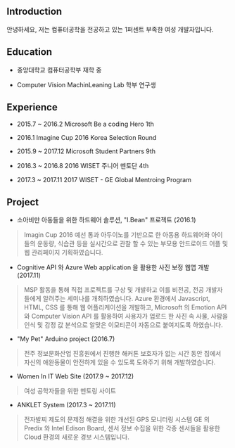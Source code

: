 
## Introduction

안녕하세요, 저는 컴퓨터공학을 전공하고 있는 1퍼센트 부족한 여성 개발자입니다.


## Education

- 중앙대학교 컴퓨터공학부 재학 중

- Computer Vision MachinLeaning Lab 학부 연구생


## Experience

- 2015.7 ~ 2016.2
  Microsoft Be a coding Hero 1th
  
- 2016.1
  Imagine Cup 2016 Korea Selection Round

- 2015.9 ~ 2017.12
  Microsoft Student Partners 9th
  
- 2016.3 ~ 2016.8
  2016 WISET 주니어 멘토단 4th
  
- 2017.3 ~ 2017.11
  2017 WISET - GE Global Mentroing Program


## Project

- 소아비만 아동들을 위한 하드웨어 솔루션, "I.Bean" 프로젝트 (2016.1)
> Imagin Cup 2016 예선 통과
  아두이노를 기반으로 한 아동용 하드웨어와 아이들의 운동량, 식습관 등을 실시간으로 관찰 할 수 있는 부모용 안드로이드 어플 및 웹 관리페이지 기획하였습니다.

- Cognitive API 와 Azure Web application 을 활용한 사진 보정 웹앱 개발 (2017.11)
> MSP 활동을 통해 직접 프로젝트를 구상 및 개발하고 이를 비전공, 전공 개발자들에게 알려주는 세미나를 개최하였습니다.
  Azure 환경에서 Javascript, HTML, CSS 를 통해 웹 어플리케이션을 개발하고, Microsoft 의 Emotion API 와 Computer Vision API 를 활용하여 사용자가 업로드 한 사진 속 사물, 사람을 인식 및 감정 값 분석으로 알맞은 이모티콘이 자동으로 붙여지도록 하였습니다.
  
- "My Pet" Arduino project (2016.7)
> 전주 정보문화산업 진흥원에서 진행한 해커톤
  보호자가 없는 시간 동안 집에서 자신의 애완동물이 안전하게 있을 수 있도록 도와주기 위해 개발하였습니다. 
  
- Women In IT Web Site (2017.9 ~ 2017.12)
> 여성 공학자들을 위한 멘토링 사이트

- ANKLET System (2017.3 ~ 2017.11)
> 전자발찌 제도의 문제점 해결을 위한 개선된 GPS 모니터링 시스템
  GE 의 Predix 와 Intel Edison Board, 센서 정보 수집을 위한 각종 센서들을 활용한 Cloud 환경의 새로운 경보 시스템입니다. 
